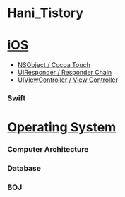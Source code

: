# Hani_Tistory

# [iOS](https://levenshtein.tistory.com/category/iOS)
- [NSObject / Cocoa Touch](https://levenshtein.tistory.com/322)
- [UIResponder / Responder Chain](https://levenshtein.tistory.com/323)
- [UIViewController / View Controller](https://levenshtein.tistory.com/330)

### Swift

# [Operating System](https://levenshtein.tistory.com/category/%EC%9A%B4%EC%98%81%EC%B2%B4%EC%A0%9C)

### Computer Architecture

### Database

### BOJ
